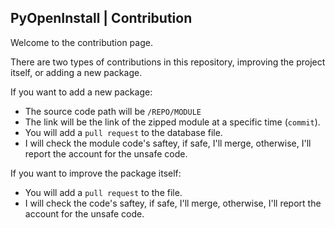 ## PyOpenInstall | Contribution  
Welcome to the contribution page.

There are two types of contributions in this repository, improving the project itself, or adding a new package.

If you want to add a new package:  
- The source code path will be `/REPO/MODULE`  
- The link will be the link of the zipped module at a specific time (`commit`).  
- You will add a `pull request` to the database file.  
- I will check the module code's saftey, if safe, I'll merge, otherwise, I'll report the account for the unsafe code.  

If you want to improve the package itself:
- You will add a `pull request` to the file.  
- I will check the code's saftey, if safe, I'll merge, otherwise, I'll report the account for the unsafe code.
